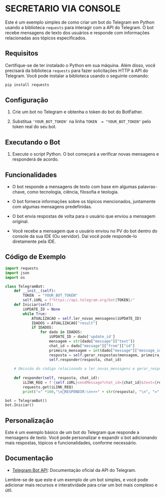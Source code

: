 # SECRETARIO VIA CONSOLE
Este é um exemplo simples de como criar um bot do Telegram em Python usando a biblioteca `requests` para interagir com a API do Telegram. O bot recebe mensagens de texto dos usuários e responde com informações relacionadas aos tópicos especificados.

## Requisitos
Certifique-se de ter instalado o Python em sua máquina. Além disso, você precisará da biblioteca `requests` para fazer solicitações HTTP à API do Telegram. Você pode instalar a biblioteca usando o seguinte comando:

```bash
pip install requests
```

## Configuração
1. Crie um bot no Telegram e obtenha o token do bot do BotFather.

2. Substitua `'YOUR_BOT_TOKEN'` na linha `TOKEN  = "YOUR_BOT_TOKEN"` pelo token real do seu bot.

## Executando o Bot
1. Execute o script Python. O bot começará a verificar novas mensagens e responderá de acordo.

## Funcionalidades
- O bot responde a mensagens de texto com base em algumas palavras-chave, como tecnologia, ciência, filosofia e teologia.

- O bot fornece informações sobre os tópicos mencionados, juntamente com algumas mensagens predefinidas.

- O bot envia respostas de volta para o usuário que enviou a mensagem original.

- Você recebe a mensagem que o usuário enviou no PV do bot dentro do console da sua IDE (Ou servidor). Daí você pode responde-lo diretamente pela IDE.

## Código de Exemplo
```python
import requests
import json
import os

class TelegramBot:
    def __init__(self):
        TOKEN  = "YOUR_BOT_TOKEN"
        self.iURL = f"https://api.telegram.org/bot{TOKEN}/"
    def Iniciar(self):
        iUPDATE_ID = None
        while True:
            ATUALIZACAO = self.ler_novas_mensagens(iUPDATE_ID)
            IDADOS = ATUALIZACAO["result"]
            if IDADOS:
                for dado in IDADOS:
                    iUPDATE_ID = dado['update_id']
                    mensagem = str(dado["message"]["text"])
                    chat_id = dado["message"]["from"]["id"]
                    primeira_mensagem = int(dado["message"]["message_id"]) == 1
                    resposta = self.gerar_respostas(mensagem, primeira_mensagem)
                    self.responder(resposta, chat_id)
                    
    # Omissão do código relacionado a ler_novas_mensagens e gerar_respostas
    
    def responder(self, resposta, chat_id):
        iLINK_REQ = f'{self.iURL}sendMessage?chat_id={chat_id}&text={resposta}'
        requests.get(iLINK_REQ)
        print("=" *100,"\n🤖RESPONDIR:\n>>>" + str(resposta), "\n", "=" *100,)

bot = TelegramBot()
bot.Iniciar()
```

## Personalização
Este é um exemplo básico de um bot do Telegram que responde a mensagens de texto. Você pode personalizar e expandir o bot adicionando mais respostas, tópicos e funcionalidades, conforme necessário.

## Documentação
- [Telegram Bot API](https://core.telegram.org/bots/api): Documentação oficial da API do Telegram.

Lembre-se de que este é um exemplo de um bot simples, e você pode adicionar mais recursos e interatividade para criar um bot mais complexo e útil.